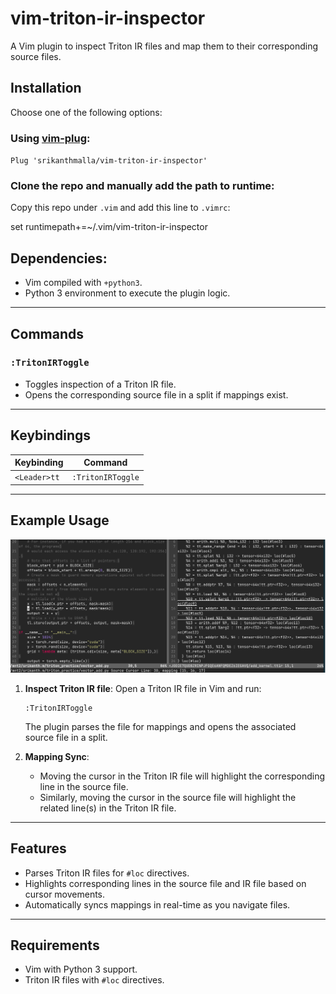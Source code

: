 # vim-triton-ir-inspector

A Vim plugin to inspect Triton IR files and map them to their corresponding source files.

## Installation

Choose one of the following options:

### Using [vim-plug](https://github.com/junegunn/vim-plug): 

`Plug 'srikanthmalla/vim-triton-ir-inspector'`

### Clone the repo and manually add the path to runtime:

Copy this repo under `.vim` and add this line to `.vimrc`:

set runtimepath+=~/.vim/vim-triton-ir-inspector

## Dependencies:

- Vim compiled with `+python3`.
- Python 3 environment to execute the plugin logic.

---

## Commands

### `:TritonIRToggle`
- Toggles inspection of a Triton IR file.
- Opens the corresponding source file in a split if mappings exist.

---

## Keybindings

| Keybinding    | Command            |
|---------------|--------------------|
| `<Leader>tt`  | `:TritonIRToggle`  |

---

## Example Usage

![alt text](figures/demo.png)

1. **Inspect Triton IR file**:
    Open a Triton IR file in Vim and run:

    ```vim
    :TritonIRToggle
    ```

    The plugin parses the file for mappings and opens the associated source file in a split.

2. **Mapping Sync**:
    - Moving the cursor in the Triton IR file will highlight the corresponding line in the source file.
    - Similarly, moving the cursor in the source file will highlight the related line(s) in the Triton IR file.

---

## Features

- Parses Triton IR files for `#loc` directives.
- Highlights corresponding lines in the source file and IR file based on cursor movements.
- Automatically syncs mappings in real-time as you navigate files.

---

## Requirements

- Vim with Python 3 support.
- Triton IR files with `#loc` directives.
